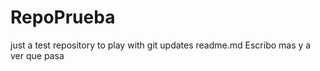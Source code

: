 # RepoPrueba
just a test repository to play with git
updates readme.md
Escribo mas y a ver que pasa

